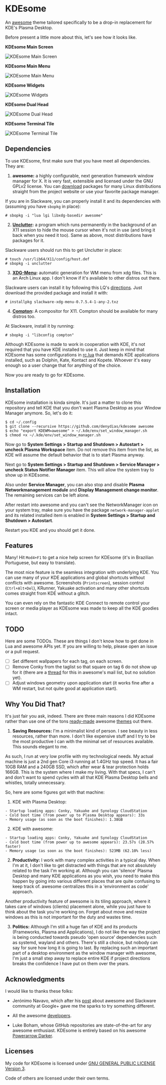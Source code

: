 # KDEsome

An [awesome](http://awesome.naquadah.org/) theme tailored specifically to be a drop-in replacement for KDE's Plasma Desktop.

Before present a little more about this, let's see how it looks like.

**KDEsome Main Screen**

![KDEsome Main Screen](https://raw.githubusercontent.com/denydias/kdesome/master/screenshots/1-kdesome.png)

**KDEsome Main Menu**

![KDEsome Main Menu](https://raw.githubusercontent.com/denydias/kdesome/master/screenshots/2-kdesome-menu.png)

**KDEsome Widgets**

![KDEsome Widgets](https://raw.githubusercontent.com/denydias/kdesome/master/screenshots/3-kdesome-widgets.png)

**KDEsome Dual Head**

![KDEsome Dual Head](https://raw.githubusercontent.com/denydias/kdesome/master/screenshots/4-kdesome-dualhead.png)

**KDEsome Terminal Tile**

![KDEsome Terminal Tile](https://raw.githubusercontent.com/denydias/kdesome/master/screenshots/5-kdesome-termtile.png)

## Dependencies

To use KDEsome, first make sure that you have meet all dependencies. They are:

1. **awesome:** a highly configurable, next generation framework window manager for X. It is very fast, extensible and licensed under the GNU GPLv2 license. You can [download](http://awesome.naquadah.org/download/) packages for many Linux distributions straight from the project website or use your favorite package manager.

 If you are in Slackware, you can properly install it and its dependencies with (assuming you have `sbopkg` in place):

 ```console
 # sbopkg -i "lua lgi libxdg-basedir awesome"
 ```

2. **[Unclutter](http://unclutter.sourceforge.net/):** a program which runs permanently in the background of an X11 session to hide the mouse cursor when it's not in use (and bring it back when you need it too). Same as above, most distributions have packages for it.

 Slackware users should run this to get Unclutter in place:

 ```console
 # touch /usr/lib64/X11/config/host.def
 # sbopkg -i unclutter
 ```

3. **[XDG-Menu](https://www.archlinux.org/packages/community/any/archlinux-xdg-menu/):** automatic generation for WM menu from xdg files. This is an Arch Linux app. I don't know if it's available to other distros out there.

 Slackware users can install it by following this LQ's [directions](http://www.linuxquestions.org/questions/slackware-14/slackware-xdg-menus-925629/). Just download the provided package and install it with:

  ```console
  # installpkg slackware-xdg-menu-0.7.5.4-1-any-2.txz
  ```

4. **[Compton](https://github.com/chjj/compton):** A compositor for X11. Compton should be available for many distros too.

 At Slackware, install it by running:

 ```console
 # sbopkg -i "libconfig compton"
 ```

Although KDEsome is made to work in cooperation with KDE, it's not required that you have KDE installed to use it. Just keep in mind that KDEsome has some configurations in [rc.lua](https://github.com/denydias/kdesome/blob/master/rc.lua#L75) that demands KDE applications installed, such as Dolphin, Kate, Kontact and Kopete. Whoever it's easy enough so a user change that for anything of the choice.

Now you are ready to go for KDEsome.

## Installation

KDEsome installation is kinda simple. It's just a matter to clone this repository and tell KDE that you don't want Plasma Desktop as your Window Manager anymore. So, let's do it:

```console
$ cd ~/.config
$ git clone --recursive https://github.com/denydias/kdesome awesome
$ echo "export KDEWM=awesome" > ~/.kde/env/set_window_manager.sh
$ chmod +x ~/.kde/env/set_window_manager.sh
```

Now go to **System Settings > Startup and Shutdown > Autostart > uncheck Plasma Workspace** item. Do not remove this item from the list, as KDE will assume the default behavior that is to start Plasma anyway.

Next go to **System Settings > Startup and Shutdown > Service Manager > uncheck Status Notifier Manager** item. This will allow the system tray to show up in KDEsome.

Also under **Service Manager**, you can also stop and disable **Plasma Networkmanagement module** and **Display Management change monitor**. The remaining services can be left alone.

After restart into awesome and you can't see the NetworkManager icon on your system tray, make sure you have the package `network-manager-applet` and its related installed item is enabled in **System Settings > Startup and Shutdown > Autostart**.

Restart you KDE and you should get it done.

## Features

Many! Hit `Mod4+F1` to get a nice help screen for KDEsome (it's in Brazilian Portuguese, but easy to translate).

The most nice feature is the seamless integration with underlying KDE. You can use many of your KDE applications and global shortcuts without conflicts with awesome. Screenshots (`Printscreen`), session control (`Ctrl+Alt+Del`), KRunner, Yakuake activation and many other shortcuts comes straight from KDE without a glitch.

You can even rely on the fantastic KDE Connect to remote control your screen or media player as KDEsome was made to keep all the KDE goodies intact.

## TODO

Here are some TODOs. These are things I don't know how to get done in Lua and awesome APIs yet. If you are willing to help, please open an issue or a pull request.

- [ ] Set different wallpapers for each tag, on each screen.
- [ ] Remove Conky from the taglist so that square on tag 6 do not show up for it (there are a [thread](http://www.mail-archive.com/awesome@naquadah.org/msg07817.html) for this in awesome's mail list, but no solution yet).
- [ ] Adjust windows geometry upon application start (it works fine after a WM restart, but not quite good at application start).

## Why You Did That?

It's just fair you ask, indeed. There are three main reasons I did KDEsome rather than use one of the tons [ready-made](http://awesome.naquadah.org/wiki/User_Configuration_Files) awesome [themes](https://github.com/copycat-killer/awesome-copycats) out there.

1. **Saving Resources:** I'm a minimalist kind of person. I see beauty in less resources, rather than more. I don't like expensive stuff and I try to be the most productive I can with the minimal set of resources available. This sounds elegant to me.

 As such, I run at very low profile with my technological needs. My actual machine is just a 2nd gen Core i3 running at 1.4GHz top speed. It has a fair 10GB RAM and a 240GB SSD, which after wear & tear protection holds 166GB. This is the system where I make my living. With that specs, I can't and don't want to spend cycles with all that KDE Plasma Desktop bells and whistles, totally unnecessary.

 So, here are some figures got with that machine:

  1. KDE with Plasma Desktop:

    - Startup loading apps: Conky, Yakuake and Synology CloudStation
    - Cold boot time (from power up to Plasma Desktop appears): 33s
    - Memory usage (as soon as the boot finishes): 1.38GB

  2. KDE with awesome:

    - Startup loading apps: Conky, Yakuake and Synology CloudStation
    - Cold boot time (from power up to awesome appears): 23.57s (28.57% faster)
    - Memory usage (as soon as the boot finishes): 523MB (62.10% less)

2. **Productivity:** I work with many complex activities in a typical day. When I'm at it, I don't like to get distracted with things that are not absolutely related to the task I'm working at. Although you can 'silence' Plasma Desktop and many KDE applications as you wish, you need to make this happen by going into various different places that are quite confusing to keep track of. awesome centralizes this in a 'environment as code' approach.

 Another productivity feature of awesome is its tiling approach, where it takes care of windows (clients) placement alone, while you just have to think about the task you're working on. Forget about move and resize windows as this is not important for the duty and wastes time.

3. **Politics:** Although I'm still a huge fan of KDE and its products (Frameworks, Plasma and Applications), I do not like the way the project is being conducted towards pseudo 'open source' dependencies such as systemd, wayland and others. There's still a choice, but nobody can say for sure how long it is going to last. By replacing such an important part of a desktop environment as the window manager with awesome, I'm just a small step away to replace entire KDE if project directions breaks the confidence I have put on them over the years.

## Acknowledgments

I would like to thanks these folks:

- Jerónimo Navavo, which after his [post](https://plus.google.com/113723455617885553999/posts/CXNR7dEjVbU) about awesome and Slackware community at Google+ gave me the sparks to try something different.

- All the awesome [developers](http://awesome.naquadah.org/community/).

- Luke Boham, whose GitHub repositories are state-of-the-art for any awesome enthusiast. KDEsome is entirely based on his awesome [Powerarrow Darker](https://github.com/copycat-killer/awesome-copycats).

## Licenses

My code for KDEsome is licensed under [GNU GENERAL PUBLIC LICENSE Version 3](http://www.gnu.org/licenses/gpl-3.0.txt).

Code of others are licensed under their own terms.
